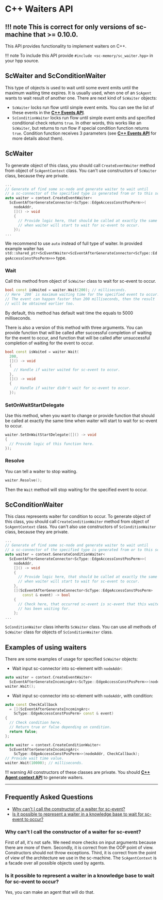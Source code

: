 # **C++ Waiters API**

!!! note
    This is correct for only versions of sc-machine that >= 0.10.0.
--- 

This API provides functionality to implement waiters on C++.

!!! note
    To include this API provide `#include <sc-memory/sc_waiter.hpp>` in your hpp source.

## **ScWaiter** and **ScConditionWaiter**

This type of objects is used to wait until some event emits until the maximum waiting time expires. It is usually used, when one of an `ScAgent` wants to wait result of another one. There are next kind of `ScWaiter` objects:

* `ScWaiter` locks run flow until simple event emits. You can see the list of these events in the [**C++ Events API**](events.md).
* `ScConditionWaiter` locks run flow until simple event emits and specified conditional check returns `true`. In other
  words, this works like an `ScWaiter`, but returns to run flow if special condition function returns `true`. Condition
  function receives 3 parameters (see [**C++ Events API**](events.md) for more details about them).

## **ScWaiter**

To generate object of this class, you should call `CreateEventWaiter` method from object of `ScAgentContext` class. You can't use constructors of `ScWaiter` class, because they are private.

```cpp
...
// Generate of find some sc-node and generate waiter to wait until 
// a sc-connector of the specified type is generated from or to this sc-node.
auto waiter = context.CreateEventWaiter<
  ScEventAfterGenerateConnector<ScType::EdgeAccessConstPosPerm>>(
    nodeAddr,
    []() -> void
    {
      // Provide logic here, that should be called at exactly the same time 
      // when waiter will start to wait for sc-event to occur.
    });
...
```

We recommend to use `auto` instead of full type of waiter. In provided example waiter has `std::shared_ptr<ScEventWaiter<ScEventAfterGenerateConnector<ScType::EdgeAccessConstPosPerm>>>` type.

### **Wait**

Call this method from object of `ScWaiter` class to wait for sc-event to occur.

```cpp
bool const isWaited = waiter.Wait(200); // milliseconds.
// Here `200` is maximum waiting time for the specified event to occur.
// The event can happen faster than 200 milliseconds, then the result 
// will be obtained earlier too.
```

By default, this method has default wait time the equals to 5000 milliseconds.

There is also a version of this method with three arguments. You can provide function that will be called after successful completion of waiting for the event to occur, and function that will be called after unsuccessful completion of waiting for the event to occur.

```cpp
bool const isWaited = waiter.Wait(
  200, 
  []() -> void
  {
    // Handle if waiter waited for sc-event to occur.
  },
  []() -> void
  {
    // Handle if waiter didn't wait for sc-event to occur.
  });
```

### **SetOnWaitStartDelegate**

Use this method, when you want to change or provide function that should be called at exactly the same time when waiter will start to wait for sc-event to occur.

```cpp
waiter.SetOnWaitStartDelegate([]() -> void
{
  // Provide logic of this function here.
});
```

### **Resolve**

You can tell a waiter to stop waiting.

```cpp
waiter.Resolve();
```

Then the `Wait` method will stop waiting for the specified event to occur.

## **ScConditionWaiter**

This class represents waiter for condition to occur. To generate object of this class, you should call `CreateConditionWaiter` method from object of `ScAgentContext` class. You can't also use constructors of `ScConditionWaiter` class, because they are private.

```cpp
...
// Generate of find some sc-node and generate waiter to wait until 
// a sc-connector of the specified type is generated from or to this sc-node.
auto waiter = context.GenerateConditionWaiter<
  ScEventAfterGenerateConnector<ScType::EdgeAccessConstPosPerm>>(
    nodeAddr,
    []() -> void
    {
      // Provide logic here, that should be called at exactly the same time 
      // when waiter will start to wait for sc-event to occur.
    },
    [](ScEventAfterGenerateConnector<ScType::EdgeAccessConstPosPerm>
        const & event) -> bool
    {
      // Check here, that occurred sc-event is sc-event that this waiter 
      // has been waiting for.
    };
...
```

`ScConditionWaiter` class inherits `ScWaiter` class. You can use all methods of `ScWaiter` class for objects of `ScConditionWaiter` class.

## **Examples of using waiters**

There are some examples of usage for specified `ScWaiter` objects:

* Wait input sc-connector into sc-element with `nodeAddr`:

```cpp
auto waiter = context.CreateEventWaiter<
  ScEventAfterGenerateIncomingArc<ScType::EdgeAccessConstPosPerm>>(nodeAddr);
waiter.Wait();
```

* Wait input sc-connector into sc-element with `nodeAddr`, with condition:

```cpp
auto const CheckCallback 
  = [](ScEventAfterGenerateIncomingArc<
    ScType::EdgeAccessConstPosPerm> const & event)
{
  // Check condition here.
  // Return true or false depending on condition.
  return false;
};

auto waiter = context.CreateConditionWaiter<
  ScEventAfterGenerateIncomingArc<
    ScType::EdgeAccessConstPosPerm>>(nodeAddr, CheckCallback);
// Provide wait time value.
waiter.Wait(10000); // milliseconds.
```

!!! warning
    All constructors of these classes are private. You should [**C++ Agent context API**](agent_context.md) to generate waiters.

--- 

## **Frequently Asked Questions**

<!-- no toc -->
- [Why can't I call the constructor of a waiter for sc-event?](#why-cant-i-call-the-constructor-of-a-waiter-for-sc-event)
- [Is it possible to represent a waiter in a knowledge base to wait for sc-event to occur?](#is-it-possible-to-represent-a-waiter-in-a-knowledge-base-to-wait-for-sc-event-to-occur)

### **Why can't I call the constructor of a waiter for sc-event?**

First of all, it's not safe. We need more checks on input arguments because there are more of them. Secondly, it is correct from the OOP point of view. Constructors should not throw exceptions. Third, it is correct from the point of view of the architecture we use in the sc-machine. The `ScAgentContext` is a facade over all possible objects used by agents.

### **Is it possible to represent a waiter in a knowledge base to wait for sc-event to occur?**

Yes, you can make an agent that will do that.
